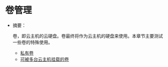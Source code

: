 # 卷管理

* 摘要：

  卷，即云主机的云硬盘。卷最终将作为云主机的硬盘来使用。本章节主要测试一些卷的特殊使用。

  * [私有卷](private_volume.md)
  * [可被多台云主机挂载的卷](multi_attach.md)
